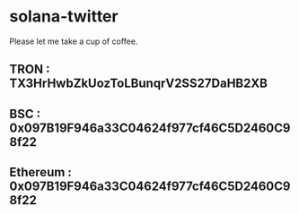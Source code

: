 # solana-twitter

Please let me take a cup of coffee.

## TRON : TX3HrHwbZkUozToLBunqrV2SS27DaHB2XB 
## BSC : 0x097B19F946a33C04624f977cf46C5D2460C98f22
## Ethereum : 0x097B19F946a33C04624f977cf46C5D2460C98f22
